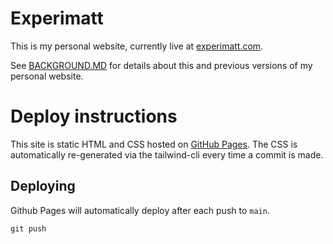 # Experimatt

This is my personal website, currently live at [experimatt.com](https://experimatt.com).

See [BACKGROUND.MD](BACKGROUND.md) for details about this and previous versions of my personal website.

# Deploy instructions
This site is static HTML and CSS hosted on [GitHub Pages](https://pages.github.com/). The CSS is automatically re-generated via the tailwind-cli every time a commit is made.

## Deploying
Github Pages will automatically deploy after each push to `main`.

```
git push
```